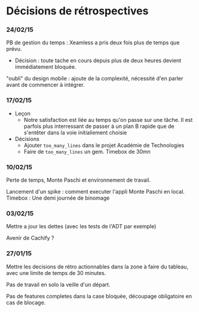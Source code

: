 # Décisions de rétrospectives

### 24/02/15

PB de gestion du temps : Xeamless a pris deux fois plus de temps que prévu.

* Décision : toute tache en cours depuis plus de deux heures devient immédiatement bloquée.

"oubli" du design mobile : ajoute de la complexité, nécessité d'en parler avant de commencer à intégrer.

### 17/02/15

* Leçon
  * Notre satisfaction est liée au temps qu'on passe sur une tâche. Il est parfois plus interressant de passer à un plan B rapide que de s'entêter dans la voie initialiement choisie
* Décisions 
  * Ajouter `too_many_lines` dans le projet Académie de Technologies
  * Faire de `too_many_lines` un gem. Timebox de 30mn

### 10/02/15

Perte de temps, Monte Paschi et environnement de travail.

Lancement d'un spike : comment executer l'appli Monte Paschi en local.
Timebox : Une demi journée de binomage

### 03/02/15

Mettre a jour les dettes (avec les tests de l'ADT par exemple)

Avenir de Cachify ?

### 27/01/15

Mettre les decisions de rétro actionnables dans la zone à faire du tableau, avec une limite de temps de 30 minutes.

Pas de travail en solo la veille d'un départ.

Pas de features completes dans la case bloquée, découpage obligatoire en cas de blocage.


